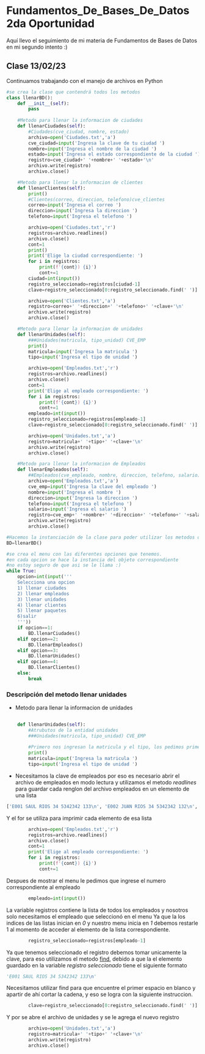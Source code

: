 # Fundamentos_De_Bases_De_Datos 2da Oportunidad
Aquí llevo el seguimiento de mi materia de Fundamentos de Bases de Datos en mi segundo intento :)

## Clase 13/02/23

Continuamos trabajando con el manejo de archivos en Python

```py
#se crea la clase que contendrá todos los metodos
class llenarBD():
    def __init__(self):
        pass
    
    #Metodo para llenar la informacion de ciudades
    def llenarCiudades(self):
        #Ciudades(cve_ciudad, nombre, estado)
        archivo=open('Ciudades.txt','a')
        cve_ciudad=input('Ingresa la clave de tu ciudad ')
        nombre=input('Ingresa el nombre de la ciudad ')
        estado=input('Ingresa el estado correspondiente de la ciudad ')
        registro=cve_ciudad+' '+nombre+' '+estado+'\n'
        archivo.write(registro)
        archivo.close()

    #Metodo para llenar la informacion de clientes
    def llenarClientes(self):
        print()
        #Clientes(correo, direccion, telefono)cve_clientes
        correo=input('Ingresa el correo ')
        direccion=input('Ingresa la direccion ')
        telefono=input('Ingresa el telefono ')

        archivo=open('Ciudades.txt','r')
        registros=archivo.readlines()
        archivo.close()
        cont=1
        print()
        print('Elige la ciudad correspondiente: ')
        for i in registros:
            print(f'{cont}) {i}')
            cont+=1
        ciudad=int(input())
        registro_seleccionado=registros[ciudad-1]
        clave=registro_seleccionado[0:registro_seleccionado.find(' ')]

        archivo=open('Clientes.txt','a')
        registro=correo+' '+direccion+' '+telefono+' '+clave+'\n'
        archivo.write(registro)
        archivo.close()

    #Metodo para llenar la informacion de unidades
    def llenarUnidades(self):
        ###Unidades(matricula, tipo_unidad) CVE_EMP
        print()
        matricula=input('Ingresa la matricula ')
        tipo=input('Ingresa el tipo de unidad ')

        archivo=open('Empleados.txt','r')
        registros=archivo.readlines()
        archivo.close()
        cont=1
        print('Elige al empleado correspondiente: ')
        for i in registros:
            print(f'{cont}) {i}')
            cont+=1
        empleado=int(input())
        registro_seleccionado=registros[empleado-1]
        clave=registro_seleccionado[0:registro_seleccionado.find(' ')]

        archivo=open('Unidades.txt','a')
        registro=matricula+' '+tipo+' '+clave+'\n'
        archivo.write(registro)
        archivo.close()

    #Metodo para llenar la informacion de Empleados
    def llenarEmpleados(self):
        ##Empleados(cve_empleado, nombre, direccion, telefono, salario)
        archivo=open('Empleados.txt','a')
        cve_emp=input('Ingresa la clave del empleado ')
        nombre=input('Ingresa el nombre ')
        direccion=input('Ingresa la direccion ')
        telefono=input('Ingresa el telefono ')
        salario=input('Ingresa el salario ')
        registro=cve_emp+' '+nombre+' '+direccion+' '+telefono+' '+salario+'\n'
        archivo.write(registro)
        archivo.close()

#Hacemos la instanciación de la clase para poder utilizar los metodos de la misma
BD=llenarBD()

#se crea el menu con las diferentes opciones que tenemos.
#en cada opcion se hace la instancia del objeto correspondiente
#no estoy seguro de que asi se le llama :)
while True:
    opcion=int(input('''
    Selecciona una opcion
    1) llenar ciudades
    2) llenar empleados
    3) llenar unidades
    4) llenar clientes
    5) llenar paquetes
    6)salir
    '''))
    if opcion==1:
        BD.llenarCiudades()
    elif opcion==2:
        BD.llenarEmpleados()
    elif opcion==3:
        BD.llenarUnidades()
    elif opcion==4:
        BD.llenarClientes()
    else:
        break

```

### Descripción del metodo llenar unidades
- Metodo para llenar la informacion de unidades
```py
    
    def llenarUnidades(self):
        #Atrubutos de la entidad unidades
        ###Unidades(matricula, tipo_unidad) CVE_EMP
        
        #Primero nos ingresan la matricula y el tipo, los pedimos primero porque los ingresan directamente
        print()
        matricula=input('Ingresa la matricula ')
        tipo=input('Ingresa el tipo de unidad ')
```
- Necesitamos la clave de empleados por eso es necesario abrir el archivo de empleados en modo lectura y utilizamos el metodo *readlines* para guardar cada renglon del archivo empleados en un elemento de una lista 

```py
['E001 SAUL RIOS 34 5342342 133\n', 'E002 JUAN RIOS 34 5342342 132\n', 'E003 Maria Rios 36 894383 233\n']
```
Y el for se utiliza para imprimir cada elemento de esa lista
```py
        archivo=open('Empleados.txt','r')
        registros=archivo.readlines()
        archivo.close()
        cont=1
        print('Elige al empleado correspondiente: ')
        for i in registros:
            print(f'{cont}) {i}')
            cont+=1
```
Despues de mostrar el menu le pedimos que ingrese el numero correspondiente al empleado
```py
        empleado=int(input())
```
La variable registros contiene la lista de todos los empleados y nosotros solo necesitamos el empleado que seleccionó en el menu
Ya que la los indices de las listas inician en *0* y nuestro menu inicia en *1* debemos restarle 1 al momento de acceder al elemento de la lista correspondiente.
```py
        registro_seleccionado=registros[empleado-1]
```
Ya que tenemos seleccionado el registro debemos tomar unicamente la clave, para eso utilizamos el metodo [find](https://www.freecodecamp.org/espanol/news/tutorial-de-metodos-de-cadena-de-texto-en-python-como-usar-find-y-replace-en-python/#:~:text=El%20m%C3%A9todo%20find%20%28%29%20busca%20a%20trav%C3%A9s%20de,Si%20this_pattern%20no%20est%C3%A1%20en%20this_string%2C%20retorna%20-1.), debido a que la el elemento guardado en la variable *registro seleccionado* tiene el siguiente formato 
```py
'E001 SAUL RIOS 34 5342342 133\n'
```
Necesitamos utilizar find para que encuentre el primer espacio en blanco y apartir de ahí cortar la cadena, y eso se logra con la siguiente instruccion.
```py
        clave=registro_seleccionado[0:registro_seleccionado.find(' ')]
```
Y por se abre el archivo de unidades y se le agrega el nuevo registro
```py
        archivo=open('Unidades.txt','a')
        registro=matricula+' '+tipo+' '+clave+'\n'
        archivo.write(registro)
        archivo.close()
```

